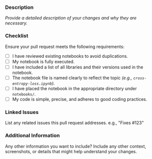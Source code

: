 ### Description
_Provide a detailed description of your changes and why they are necessary._

### Checklist
Ensure your pull request meets the following requirements:
- [ ] I have reviewed existing notebooks to avoid duplications.
- [ ] My notebook is fully executed.
- [ ] I have included a list of all libraries and their versions used in the notebook.
- [ ] The notebook file is named clearly to reflect the topic _(e.g., `cross-entropy-loss.ipynb`)._
- [ ] I have placed the notebook in the appropriate directory under `notebooks/`.
- [ ] My code is simple, precise, and adheres to good coding practices.

### Linked Issues
List any related issues this pull request addresses.
e.g., "Fixes #123"

### Additional Information
Any other information you want to include?
Include any other context, screenshots, or details that might help understand your changes.
